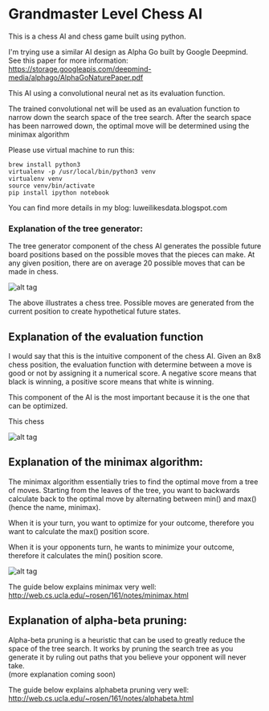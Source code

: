 # Grandmaster Level Chess AI

This is a chess AI and chess game built using python. 

I'm trying use a similar AI design as Alpha Go built by Google Deepmind.
See this paper for more information: https://storage.googleapis.com/deepmind-media/alphago/AlphaGoNaturePaper.pdf

This AI using a convolutional neural net as its evaluation function.

The trained convolutional net will be used as an evaluation function to narrow down the search space of the tree search.  After the search space has been narrowed down, the optimal move will be determined using the minimax algorithm


Please use virtual machine to run this:

```
brew install python3
virtualenv -p /usr/local/bin/python3 venv 
virtualenv venv
source venv/bin/activate
pip install ipython notebook
```

You can find more details in my blog:
luweilikesdata.blogspot.com




### Explanation of the tree generator:

The tree generator component of the chess AI generates the possible future board positions based on the possible moves that the pieces can make.  At any given position, there are on average 20 possible moves that can be made in chess.

![alt tag](http://www.andreykurenkov.com/writing/images/2016-4-15-a-brief-history-of-game-ai/2-evalfunc.png)

The above illustrates a chess tree.  Possible moves are generated from the current position to create hypothetical future states. 

## Explanation of the evaluation function

I would say that this is the intuitive component of the chess AI.  Given an 8x8 chess position, the evaluation function with determine between a move is good or not by assigning it a numerical score.   A negative score means that black is winning, a positive score means that white is winning.

This component of the AI is the most important because it is the one that can be optimized.

This chess

![alt tag](http://www.neurosciencemarketing.com/wp-content/uploads/2015/06/einstein-valuable-540x338.jpg)

## Explanation of the minimax algorithm:

The minimax algorithm essentially tries to find the optimal move from a tree of moves.   Starting from the leaves of the tree, you want to backwards calculate back to the optimal move by alternating between min() and max() (hence the name, minimax). 

When it is your turn, you want to optimize for your outcome, therefore you want to calculate the max() position score. 

When it is your opponents turn, he wants to minimize your outcome, therefore it calculates the min() position score.

![alt tag](https://www3.ntu.edu.sg/home/ehchua/programming/java/images/GameTTT_minimax.png)


The guide below explains minimax very well:
http://web.cs.ucla.edu/~rosen/161/notes/minimax.html

## Explanation of alpha-beta pruning:

Alpha-beta pruning is a heuristic that can be used to greatly reduce the space of the tree search.  It works by pruning the search tree as you generate it by ruling out paths that you believe your opponent will never take.  
(more explanation coming soon)

The guide below explains alphabeta pruning very well:
http://web.cs.ucla.edu/~rosen/161/notes/alphabeta.html

